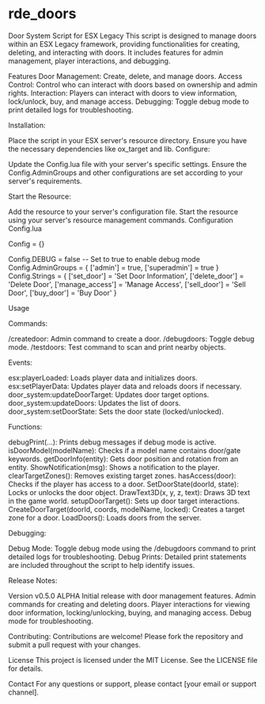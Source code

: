 # rde_doors

Door System Script for ESX Legacy
This script is designed to manage doors within an ESX Legacy framework, providing functionalities for creating, 
deleting, and interacting with doors. It includes features for admin management, player interactions, and debugging.

Features
Door Management: Create, delete, and manage doors.
Access Control: Control who can interact with doors based on ownership and admin rights.
Interaction: Players can interact with doors to view information, lock/unlock, buy, and manage access.
Debugging: Toggle debug mode to print detailed logs for troubleshooting.

Installation:

Place the script in your ESX server's resource directory.
Ensure you have the necessary dependencies like ox_target and lib.
Configure:

Update the Config.lua file with your server's specific settings.
Ensure the Config.AdminGroups and other configurations are set according to your server's requirements.

Start the Resource:

Add the resource to your server's configuration file.
Start the resource using your server's resource management commands.
Configuration
Config.lua

Config = {}

Config.DEBUG = false -- Set to true to enable debug mode
Config.AdminGroups = {
    ['admin'] = true,
    ['superadmin'] = true
}
Config.Strings = {
    ['set_door'] = 'Set Door Information',
    ['delete_door'] = 'Delete Door',
    ['manage_access'] = 'Manage Access',
    ['sell_door'] = 'Sell Door',
    ['buy_door'] = 'Buy Door'
}

Usage

Commands:

/createdoor: Admin command to create a door.
/debugdoors: Toggle debug mode.
/testdoors: Test command to scan and print nearby objects.

Events:

esx:playerLoaded: Loads player data and initializes doors.
esx:setPlayerData: Updates player data and reloads doors if necessary.
door_system:updateDoorTarget: Updates door target options.
door_system:updateDoors: Updates the list of doors.
door_system:setDoorState: Sets the door state (locked/unlocked).

Functions:

debugPrint(...): Prints debug messages if debug mode is active.
isDoorModel(modelName): Checks if a model name contains door/gate keywords.
getDoorInfo(entity): Gets door position and rotation from an entity.
ShowNotification(msg): Shows a notification to the player.
clearTargetZones(): Removes existing target zones.
hasAccess(door): Checks if the player has access to a door.
SetDoorState(doorId, state): Locks or unlocks the door object.
DrawText3D(x, y, z, text): Draws 3D text in the game world.
setupDoorTarget(): Sets up door target interactions.
CreateDoorTarget(doorId, coords, modelName, locked): Creates a target zone for a door.
LoadDoors(): Loads doors from the server.

Debugging:

Debug Mode: Toggle debug mode using the /debugdoors command to print detailed logs for troubleshooting.
Debug Prints: Detailed print statements are included throughout the script to help identify issues.

Release Notes:

Version v0.5.0 ALPHA
Initial release with door management features.
Admin commands for creating and deleting doors.
Player interactions for viewing door information, locking/unlocking, buying, and managing access.
Debug mode for troubleshooting.

Contributing:
Contributions are welcome! Please fork the repository and submit a pull request with your changes.

License
This project is licensed under the MIT License. See the LICENSE file for details.

Contact
For any questions or support, please contact [your email or support channel].
